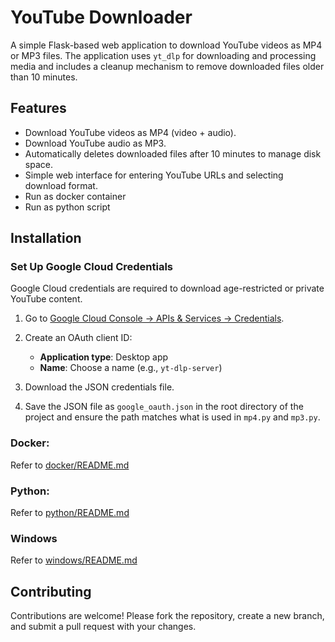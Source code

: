 # YouTube Downloader

A simple Flask-based web application to download YouTube videos as MP4 or MP3 files. The application uses `yt_dlp` for downloading and processing media and includes a cleanup mechanism to remove downloaded files older than 10 minutes.

## Features
- Download YouTube videos as MP4 (video + audio).
- Download YouTube audio as MP3.
- Automatically deletes downloaded files after 10 minutes to manage disk space.
- Simple web interface for entering YouTube URLs and selecting download format.
- Run as docker container
- Run as python script

## Installation

### Set Up Google Cloud Credentials

Google Cloud credentials are required to download age-restricted or private YouTube content.

1. Go to [Google Cloud Console → APIs & Services → Credentials](https://console.cloud.google.com/apis/credentials).
2. Create an OAuth client ID:

   * **Application type**: Desktop app
   * **Name**: Choose a name (e.g., `yt-dlp-server`)
3. Download the JSON credentials file.
4. Save the JSON file as `google_oauth.json` in the root directory of the project and ensure the path matches what is used in `mp4.py` and `mp3.py`.

### Docker:

Refer to [docker/README.md](https://github.com/UndercoverComputing/yt-dlp/blob/main/docker/README.md)

### Python:

Refer to [python/README.md](https://github.com/UndercoverComputing/yt-dlp/blob/main/python/README.md)

### Windows

Refer to [windows/README.md](https://github.com/UndercoverComputing/yt-dlp/blob/main/windows/README.md)

## Contributing

Contributions are welcome! Please fork the repository, create a new branch, and submit a pull request with your changes.